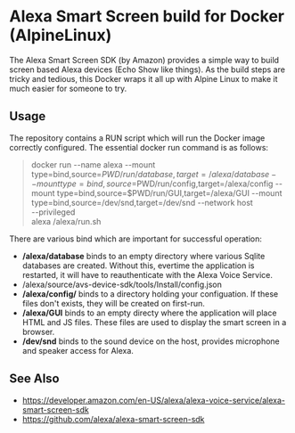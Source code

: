 # Alexa Smart Screen build for Docker (AlpineLinux)

The Alexa Smart Screen SDK (by Amazon) provides a simple way to build screen based Alexa devices (Echo Show like things).
As the build steps are tricky and tedious, this Docker wraps it all up with Alpine Linux to make it much easier for
someone to try.

## Usage

The repository contains a RUN script which will run the Docker image correctly configured. The essential docker run command is as follows:

> docker run --name alexa
>		--mount type=bind,source=$PWD/run/database,target=/alexa/database
>		--mount type=bind,source=$PWD/run/config,target=/alexa/config
>		--mount type=bind,source=$PWD/run/GUI,target=/alexa/GUI
>		--mount type=bind,source=/dev/snd,target=/dev/snd
>		--network host \
>		--privileged \
>		alexa /alexa/run.sh

There are various bind which are important for successful operation:

* **/alexa/database** binds to an empty directory where various Sqlite databases are created. Without this, evertime
the application is restarted, it will have to reauthenticate with the Alexa Voice Service.
* /alexa/source/avs-device-sdk/tools/Install/config.json
* **/alexa/config/** binds to a directory holding your configuation. If these files don't exists, they will be
created on first-run.
* **/alexa/GUI** binds to an empty directy where the application will place HTML and JS files. These files are used
to display the smart screen in a browser.
* **/dev/snd** binds to the sound device on the host, provides microphone and speaker access for Alexa.

## See Also

* https://developer.amazon.com/en-US/alexa/alexa-voice-service/alexa-smart-screen-sdk
* https://github.com/alexa/alexa-smart-screen-sdk
